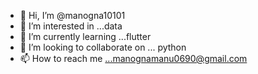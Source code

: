 - 👋 Hi, I’m @manogna10101
- 👀 I’m interested in ...data 
- 🌱 I’m currently learning ...flutter
- 💞️ I’m looking to collaborate on ... python
- 📫 How to reach me ...manognamanu0690@gmail.com

<!---
manogna10101/manogna10101 is a ✨ special ✨ repository because its `README.md` (this file) appears on your GitHub profile.
You can click the Preview link to take a look at your changes.
--->
